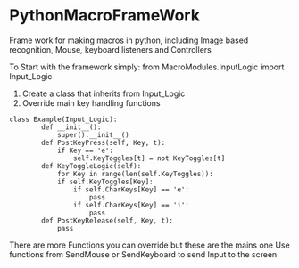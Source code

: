 # PythonMacroFrameWork
Frame work for making macros in python, including Image based recognition, Mouse, keyboard listeners and Controllers



To Start with the framework simply:
from MacroModules.InputLogic import Input_Logic


1. Create a class that inherits from Input_Logic
2. Override main key handling functions

```
class Example(Input_Logic):
		def __init__():
			super().__init__()
		def PostKeyPress(self, Key, t):
			if Key == 'e':
				self.KeyToggles[t] = not KeyToggles[t]
		def KeyToggleLogic(self):
			for Key in range(len(self.KeyToggles)):
			if self.KeyToggles[Key]:
				if self.CharKeys[Key] == 'e':
					pass
				if self.CharKeys[Key] == 'i':
					pass
		def PostKeyRelease(self, Key, t):
			pass
```
There are more Functions you can override but these are the mains one
Use functions from SendMouse or SendKeyboard to send Input to the screen
